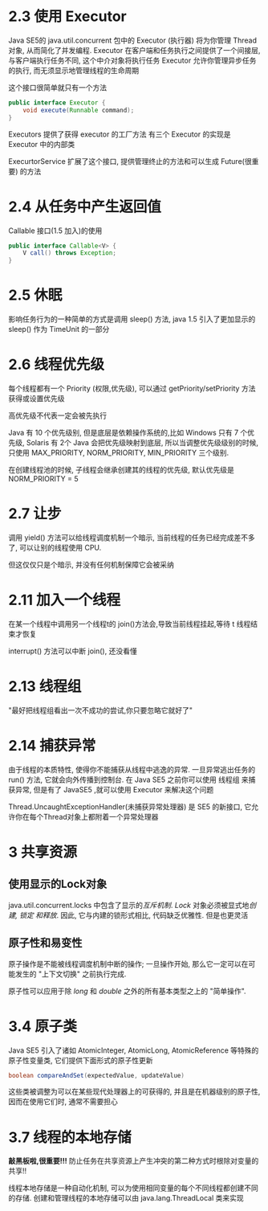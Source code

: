 # 2.3 使用 Executor
Java SE5的 java.util.concurrent 包中的 Executor (执行器) 将为你管理 Thread 对象, 从而简化了并发编程.
Executor 在客户端和任务执行之间提供了一个间接层, 与客户端执行任务不同, 这个中介对象将执行任务
Executor 允许你管理异步任务的执行, 而无须显示地管理线程的生命周期

这个接口很简单就只有一个方法
```java
public interface Executor {
    void execute(Runnable command);
}
```
Executors 提供了获得 executor 的工厂方法
有三个 Executor 的实现是 Executor 中的内部类

ExecurtorService 扩展了这个接口, 提供管理终止的方法和可以生成 Future(很重要) 的方法
# 2.4 从任务中产生返回值
Callable 接口(1.5 加入)的使用
```java
public interface Callable<V> {
    V call() throws Exception;
}
```
# 2.5 休眠
影响任务行为的一种简单的方式是调用 sleep() 方法, java 1.5 引入了更加显示的sleep() 作为 TimeUnit 的一部分

# 2.6 线程优先级
每个线程都有一个 Priority (权限,优先级), 可以通过 getPriority/setPriority 方法获得或设置优先级

高优先级不代表一定会被先执行

Java 有 10 个优先级别, 但是底层是依赖操作系统的,比如 Windows 只有 7 个优先级, Solaris 有 2个 Java 会把优先级映射到底层,
所以当调整优先级级别的时候, 只使用 MAX_PRIORITY, NORM_PRIORITY, MIN_PRIORITY 三个级别.

在创建线程池的时候, 子线程会继承创建其的线程的优先级, 默认优先级是 NORM_PRIORITY = 5
# 2.7 让步
调用 yield() 方法可以给线程调度机制一个暗示, 当前线程的任务已经完成差不多了, 可以让别的线程使用 CPU.

但这仅仅只是个暗示, 并没有任何机制保障它会被采纳

# 2.11 加入一个线程
在某一个线程中调用另一个线程t的 join()方法会,导致当前线程挂起,等待 t 线程结束才恢复

interrupt() 方法可以中断 join(), 还没看懂

# 2.13 线程组
"最好把线程组看出一次不成功的尝试,你只要忽略它就好了"

# 2.14 捕获异常
由于线程的本质特性, 使得你不能捕获从线程中逃逸的异常. 一旦异常逃出任务的 run() 方法, 它就会向外传播到控制台.
在 Java SE5 之前你可以使用 线程组 来捕获异常, 但是有了 JavaSE5 ,就可以使用 Executor 来解决这个问题

Thread.UncaughtExceptionHandler(未捕获异常处理器) 是 SE5 的新接口, 它允许你在每个Thread对象上都附着一个异常处理器

# 3 共享资源

使用显示的Lock对象
---
java.util.concurrent.locks 中包含了显示的*互斥机制*.
*Lock* 对象必须被显式地*创建, 锁定 和释放*.
因此, 它与内建的锁形式相比, 代码缺乏优雅性. 但是也更灵活

原子性和易变性
---
原子操作是不能被线程调度机制中断的操作; 一旦操作开始, 那么它一定可以在可能发生的 "上下文切换" 之前执行完成.

原子性可以应用于除 *long* 和 *double* 之外的所有基本类型之上的 "简单操作".
# 3.4 原子类
Java SE5 引入了诸如 AtomicInteger, AtomicLong, AtomicReference 等特殊的原子性变量类, 它们提供下面形式的原子性更新
```java
boolean compareAndSet(expectedValue, updateValue)
```

这些类被调整为可以在某些现代处理器上的可获得的, 并且是在机器级别的原子性, 因而在使用它们时, 通常不需要担心

# 3.7 线程的本地存储
**敲黑板啦,很重要!!!**
防止任务在共享资源上产生冲突的第二种方式时根除对变量的共享!!

线程本地存储是一种自动化机制, 可以为使用相同变量的每个不同线程都创建不同的存储.
创建和管理线程的本地存储可以由 java.lang.ThreadLocal 类来实现
